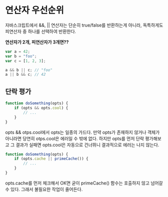 # 연산자 우선순위

자바스크립트에서 &&, \|\| 연산자는 단순히 true/false를 반환하는게 아니라, 독특하게도 피연산자 중 하나를 선택하여 반환한다.

**연산자가 2개, 피연산자가 3개면??**

```javascript
var a = 42;
var b = "foo";
var c = [1, 2, 3];

a && b || c; // "foo"
a || b && c; // 42
```

## 단락 평가

```javascript
function doSomething(opts) {
    if (opts && opts.cool) {
        // ...
    }
}
```

opts && otps.cool에서 opts는 일종의 가드다. 만약 opts가 존재하지 않거나 객체가 아니라면 당연히 otps.cool은 에러일 수 밖에 없다. 하지만 opts를 먼저 단락 평가해보고 그 결과가 실패면 opts.cool은 자동으로 건너뛰니 결과적으로 에러는 나지 않는다.

```javascript
function doSomething(opts) {
    if (opts.cache || primeCache()) {
        // ...
    }
}
```

opts.cache를 먼저 체크해서 OK면 굳이 primeCache\(\) 함수는 호출하지 않고 넘어갈 수 있다. 그래서 불필요한 작업이 줄어든다.

